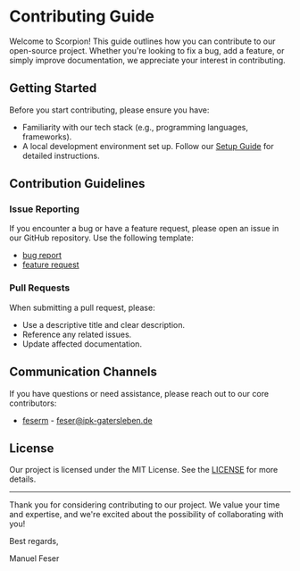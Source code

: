 # Contributing Guide

Welcome to Scorpion! This guide outlines how you can contribute to our open-source project. Whether you're looking to fix a bug, add a feature, or simply improve documentation, we appreciate your interest in contributing.

## Getting Started

Before you start contributing, please ensure you have:

- Familiarity with our tech stack (e.g., programming languages, frameworks).
- A local development environment set up. Follow our [Setup Guide](docs/deployment.md) for detailed instructions.

## Contribution Guidelines

### Issue Reporting

If you encounter a bug or have a feature request, please open an issue in our GitHub repository. Use the following template:

- [bug report](.github/ISSUE_TEMPLATE/bug_report.md)
- [feature request](.github/ISSUE_TEMPLATE/feature_request.md)

### Pull Requests

When submitting a pull request, please:

- Use a descriptive title and clear description.
- Reference any related issues.
- Update affected documentation.

## Communication Channels

If you have questions or need assistance, please reach out to our core contributors:

- [feserm](https://github.com/feserm) - feser@ipk-gatersleben.de

<!-- Or visit our [Helpdesk](https://www.nfdi4biodiversity.org/en/contact/) mentioning the Scorpion service. -->

<!-- ## Acknowledgments

Thank you to everyone who contributes to our project. Your efforts are greatly appreciated!

[Link to humans.txt or Recognition Section] -->

## License

Our project is licensed under the MIT License. See the [LICENSE](https://github.com/IPK-BIT/scorpion/blob/main/LICENSE) for more details.

---

Thank you for considering contributing to our project. We value your time and expertise, and we're excited about the possibility of collaborating with you!

Best regards,

Manuel Feser
